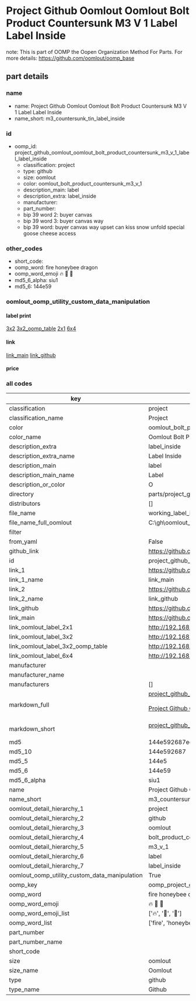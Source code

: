# Project Github Oomlout Oomlout Bolt Product Countersunk M3 V 1 Label Label Inside  

note: This is part of OOMP the Oopen Organization Method For Parts. For more details: https://github.com/oomlout/oomp_base

##  part details
  







### name
* name: Project Github Oomlout Oomlout Bolt Product Countersunk M3 V 1 Label Label Inside
* name_short: m3_countersunk_tin_label_inside
### id
* oomp_id: project_github_oomlout_oomlout_bolt_product_countersunk_m3_v_1_label_label_inside
  * classification: project
  * type: github
  * size: oomlout
  * color: oomlout_bolt_product_countersunk_m3_v_1
  * description_main: label
  * description_extra: label_inside
  * manufacturer: 
  * part_number: 
  * bip 39 word 2: buyer canvas
  * bip 39 word 3: buyer canvas way
  * bip 39 word: buyer canvas way upset can kiss snow unfold special goose cheese access

### other_codes
* short_code: 
* oomp_word: fire honeybee dragon
* oomp_word_emoji :fire: :honeybee: :dragon:
* md5_6_alpha: siu1
* md5_6: 144e59






### oomlout_oomp_utility_custom_data_manipulation
#### label print
[3x2](http://192.168.1.245:1112/?label=oomp%20siu1)
[3x2_oomp_table](http://192.168.1.108:1112/?label=oomp%20siu1)
[2x1](http://192.168.1.242:1112/?label=oomp%20siu1)
[6x4](http://192.168.1.55:1112/?label=oomp%20siu1)    

#### link

[link_main](https://github.com/oomlout/oomlout_oomp_current_version_messy/tree/main/parts/project_github_oomlout_oomlout_bolt_product_countersunk_m3_v_1_label_label_inside) [link_github](https://github.com/oomlout/oomlout_bolt_product_countersunk_m3_v_1/blob/main/release/print/working_label_inside_print.pdf)                             

#### price







### all codes 
| key | value |  
| --- | --- |  
| classification | project |  
| classification_name | Project |  
| color | oomlout_bolt_product_countersunk_m3_v_1 |  
| color_name | Oomlout Bolt Product Countersunk M3 V 1 |  
| description_extra | label_inside |  
| description_extra_name | Label Inside |  
| description_main | label |  
| description_main_name | Label |  
| description_or_color | O  |  
| directory | parts/project_github_oomlout_oomlout_bolt_product_countersunk_m3_v_1_label_label_inside |  
| distributors | [] |  
| file_name | working_label_inside_print.pdf |  
| file_name_full_oomlout | C:\gh\oomlout_bolt_product_countersunk_m3_v_1/release/print/working_label_inside_print.pdf |  
| filter |  |  
| from_yaml | False |  
| github_link | https://github.com/oomlout/oomlout_oomp_part_src/tree/main/parts/project_github_oomlout_oomlout_bolt_product_countersunk_m3_v_1_label_label_inside |  
| id | project_github_oomlout_oomlout_bolt_product_countersunk_m3_v_1_label_label_inside |  
| link_1 | https://github.com/oomlout/oomlout_oomp_current_version_messy/tree/main/parts/project_github_oomlout_oomlout_bolt_product_countersunk_m3_v_1_label_label_inside |  
| link_1_name | link_main |  
| link_2 | https://github.com/oomlout/oomlout_bolt_product_countersunk_m3_v_1/blob/main/release/print/working_label_inside_print.pdf |  
| link_2_name | link_github |  
| link_github | https://github.com/oomlout/oomlout_bolt_product_countersunk_m3_v_1/blob/main/release/print/working_label_inside_print.pdf |  
| link_main | https://github.com/oomlout/oomlout_oomp_current_version_messy/tree/main/parts/project_github_oomlout_oomlout_bolt_product_countersunk_m3_v_1_label_label_inside |  
| link_oomlout_label_2x1 | http://192.168.1.242:1112/?label=oomp%20siu1 |  
| link_oomlout_label_3x2 | http://192.168.1.245:1112/?label=oomp%20siu1 |  
| link_oomlout_label_3x2_oomp_table | http://192.168.1.108:1112/?label=oomp%20siu1 |  
| link_oomlout_label_6x4 | http://192.168.1.55:1112/?label=oomp%20siu1 |  
| manufacturer |  |  
| manufacturer_name |  |  
| manufacturers | [] |  
| markdown_full | [project_github_oomlout_oomlout_bolt_product_countersunk_m3_v_1_label_label_inside](https://github.com/oomlout/oomlout_oomp_current_version_messy/tree/main/parts/project_github_oomlout_oomlout_bolt_product_countersunk_m3_v_1_label_label_inside)<br>[](https://github.com/oomlout/oomlout_oomp_current_version_messy/tree/main/parts/project_github_oomlout_oomlout_bolt_product_countersunk_m3_v_1_label_label_inside)<br>[Project Github Oomlout Oomlout Bolt Product Countersunk M3 V 1 Label Label Inside](https://github.com/oomlout/oomlout_oomp_current_version_messy/tree/main/parts/project_github_oomlout_oomlout_bolt_product_countersunk_m3_v_1_label_label_inside)<br><br> |  
| markdown_short | [project_github_oomlout_oomlout_bolt_product_countersunk_m3_v_1_label_label_inside](https://github.com/oomlout/oomlout_oomp_current_version_messy/tree/main/parts/project_github_oomlout_oomlout_bolt_product_countersunk_m3_v_1_label_label_inside)<br><br> |  
| md5 | 144e592687ed39b1eb107ef3f00868fb |  
| md5_10 | 144e592687 |  
| md5_5 | 144e5 |  
| md5_6 | 144e59 |  
| md5_6_alpha | siu1 |  
| name | Project Github Oomlout Oomlout Bolt Product Countersunk M3 V 1 Label Label Inside |  
| name_short | m3_countersunk_tin_label_inside |  
| oomlout_detail_hierarchy_1 | project |  
| oomlout_detail_hierarchy_2 | github |  
| oomlout_detail_hierarchy_3 | oomlout |  
| oomlout_detail_hierarchy_4 | bolt_product_countersunk |  
| oomlout_detail_hierarchy_5 | m3_v_1 |  
| oomlout_detail_hierarchy_6 | label |  
| oomlout_detail_hierarchy_7 | label_inside |  
| oomlout_oomp_utility_custom_data_manipulation | True |  
| oomp_key | oomp_project_github_oomlout_oomlout_bolt_product_countersunk_m3_v_1_label_label_inside |  
| oomp_word | fire honeybee dragon |  
| oomp_word_emoji | :fire: :honeybee: :dragon: |  
| oomp_word_emoji_list | [':fire:', ':honeybee:', ':dragon:'] |  
| oomp_word_list | ['fire', 'honeybee', 'dragon'] |  
| part_number |  |  
| part_number_name |  |  
| short_code |  |  
| size | oomlout |  
| size_name | Oomlout |  
| type | github |  
| type_name | Github |  
